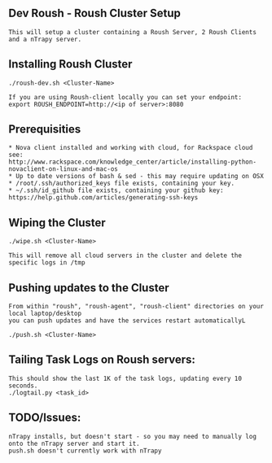 Dev Roush - Roush Cluster Setup
-----------------------

    This will setup a cluster containing a Roush Server, 2 Roush Clients and a nTrapy server.

Installing Roush Cluster
-----------------------

    ./roush-dev.sh <Cluster-Name>

    If you are using Roush-client locally you can set your endpoint:
    export ROUSH_ENDPOINT=http://<ip of server>:8080

Prerequisities
-----------------------

    * Nova client installed and working with cloud, for Rackspace cloud see:
    http://www.rackspace.com/knowledge_center/article/installing-python-novaclient-on-linux-and-mac-os
    * Up to date versions of bash & sed - this may require updating on OSX
    * /root/.ssh/authorized_keys file exists, containing your key.
    * ~/.ssh/id_github file exists, containing your github key:
    https://help.github.com/articles/generating-ssh-keys

Wiping the Cluster
-----------------------

    ./wipe.sh <Cluster-Name>

    This will remove all cloud servers in the cluster and delete the specific logs in /tmp

Pushing updates to the Cluster
-----------------------

    From within "roush", "roush-agent", "roush-client" directories on your local laptop/desktop
    you can push updates and have the services restart automaticallyL

    ./push.sh <Cluster-Name>

Tailing Task Logs on Roush servers:
-----------------------

    This should show the last 1K of the task logs, updating every 10 seconds.
    ./logtail.py <task_id>

TODO/Issues:
-----------------------

    nTrapy installs, but doesn't start - so you may need to manually log onto the nTrapy server and start it.
    push.sh doesn't currently work with nTrapy
